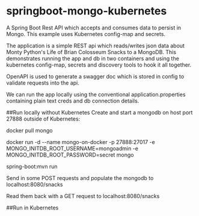 # springboot-mongo-kubernetes
A Spring Boot Rest API which accepts and consumes data to persist in Mongo. This example uses Kubernetes config-map 
and secrets.

The application is a simple REST api which reads/writes json data about Monty Python's Life of Brian Colosseum Snacks
to a MongoDB. This demonstrates running the app and db in two containers and using the kubernetes config-map, secrets
and discovery tools to hook it all together.

OpenAPI is used to generate a swagger doc which is stored in config to validate requests into the api.

We can run the app locally using the conventional application.properties containing plain text creds and db connection
details.

##Run locally without Kubernetes
Create and start a mongodb on host port 27888 outside of Kubernetes:

docker pull mongo

docker run -d  --name mongo-on-docker  -p 27888:27017 -e MONGO_INITDB_ROOT_USERNAME=mongoadmin -e MONGO_INITDB_ROOT_PASSWORD=secret mongo

spring-boot:mvn run

Send in some POST requests and populate the mongodb to localhost:8080/snacks

Read them back with a GET request to localhost:8080/snacks

##Run in Kubernetes
